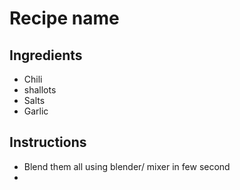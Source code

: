 # Recipe name

## Ingredients

- Chili
- shallots
- Salts
- Garlic


## Instructions

- Blend them all using blender/ mixer in few second
- 
